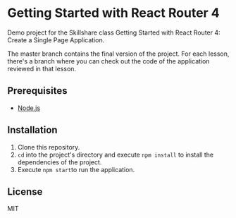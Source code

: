 # Getting Started with React Router 4

Demo project for the Skillshare class Getting Started with React Router 4: Create a Single Page Application.

The master branch contains the final version of the project. For each lesson, there's a branch where you can check out the code of the application reviewed in that lesson.

## Prerequisites
- [Node.js](https://nodejs.org/en/download/)

## Installation
1. Clone this repository.
2. `cd` into the project's directory and execute `npm install` to install the dependencies of the project.
3. Execute `npm start`to run the application. 

## License
MIT